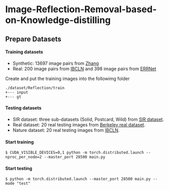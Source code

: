 # Image-Reflection-Removal-based-on-Knowledge-distilling

## Prepare Datasets
#### Training datasets
* Synthetic: 13697 image pairs from [Zhang](https://drive.google.com/drive/folders/1NYGL3wQ2pRkwfLMcV2zxXDV8JRSoVxwA)
* Real: 200 image pairs from [IBCLN](https://drive.google.com/file/d/1YWkm80jWsjX6XwLTHOsa8zK3pSRalyCg/view) and 398 image pairs from [ERRNet](https://github.com/Vandermode/ERRNet)

Create and put the training images into the followimg folder

```
./dataset/Reflection/train
+--- input
+--- gt
```

#### Testing datasets
* SIR dataset: three sub-datasets (Solid, Postcard, Wild) from [SIR dataset](https://sir2data.github.io/).  
* Real dataset: 20 real testing images from [Berkeley real dataset](https://github.com/ceciliavision/perceptual-reflection-removal).
* Nature dataset: 20 real testing images from [IBCLN](https://drive.google.com/file/d/1YWkm80jWsjX6XwLTHOsa8zK3pSRalyCg/view).


#### Start training
```shell
$ CUDA_VISIBLE_DEVICES=0,1 python -m torch.distributed.launch --nproc_per_node=2 --master_port 28500 main.py
```

#### Start testing
```shell
$ python -m torch.distributed.launch --master_port 28500 main.py --mode "test"
```
